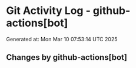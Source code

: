 # Git Activity Log - github-actions[bot]
Generated at: Mon Mar 10 07:53:14 UTC 2025
## Changes by github-actions[bot]
```diff
```
